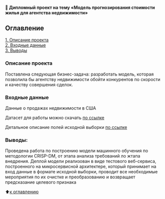 #### :briefcase: Дипломный проект на тему «Модель прогнозирования стоимости жилья для агентства недвижимости»

## Оглавление  
[1. Описание проекта](#Описание-проекта)  
[2. Входные данные](#Входные-данные)   
[3. Выводы](#Выводы) 

### Описание проекта
Поставлена следующая бизнес-задача: разработать модель, которая позволила бы агентству недвижимости обойти конкурентов по скорости и качеству совершения сделок.

### Входные данные

Данные о продажах недвижимости в США

Датасет для работы можно скачать [по ссылке](https://drive.google.com/file/d/11-ZNNIdcQ7TbT8Y0nsQ3Q0eiYQP__NIW/view?usp=share_link)

Детальное описание полей исходной выборки [по ссылке](https://view.officeapps.live.com/op/view.aspx?src=https%3A%2F%2Fraw.githubusercontent.com%2Fruu05wwb%2Fsf_data_science%2Fmain%2F%25D0%2594%25D0%25B8%25D0%25BF%25D0%25BB%25D0%25BE%25D0%25BC%25D0%25BD%25D1%258B%25D0%25B9_%25D0%25BF%25D1%2580%25D0%25BE%25D0%25B5%25D0%25BA%25D1%2582%2F%25D0%259E%25D0%25BF%25D0%25B8%25D1%2581%25D0%25B0%25D0%25BD%25D0%25B8%25D0%25B5%2520%25D0%25B4%25D0%25B0%25D0%25BD%25D0%25BD%25D1%258B%25D1%2585%2520%25D0%25B0%25D0%25B3%25D0%25B5%25D0%25BD%25D1%2581%25D1%2582%25D0%25B2%25D0%25BE%2520%25D0%25BD%25D0%25B5%25D0%25B4%25D0%25B2%25D0%25B8%25D0%25B6%25D0%25B8%25D0%25BC%25D0%25BE%25D1%2581%25D1%2582%25D0%25B8.docx&wdOrigin=BROWSELINK)

### Выводы:

Проведена работа по построению модели машинного обучения по методологии CRISP-DM, от этапа анализа требований ло жтапа внедрения. Деплой модели реализован в виде тестового веб-сервиса, построенного на микросервисной архитектере, который принимает на вход данные в формате исходной выборки, проводит все необходимые мероприятия по их очистке и преобразованию и возвращает предсказание целевого признака <br>

:arrow_up:[к оглавлению](#Оглавление)

